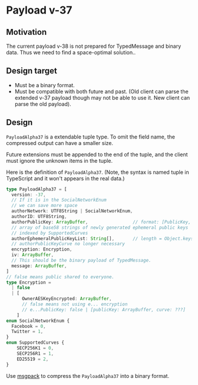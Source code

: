 # Payload v-37

## Motivation

The current payload v-38 is not prepared for TypedMessage and binary data. Thus we need to find a space-optimal solution..

## Design target

- Must be a binary format.
- Must be compatible with both future and past. (Old client can parse the extended v-37 payload though may not be able to use it. New client can parse the old payload).

## Design

`PayloadAlpha37` is a extendable tuple type. To omit the field name, the compressed output can have a smaller size.

Future extensions must be appended to the end of the tuple, and the client must ignore the unknown items in the tuple.

Here is the definition of `PayloadAlpha37`. (Note, the syntax is named tuple in TypeScript and it won't appears in the real data.)

```typescript
type PayloadAlpha37 = [
  version: -37,
  // If it is in the SocialNetworkEnum
  // we can save more space
  authorNetwork: UTF8String | SocialNetworkEnum,
  authorID: UTF8String,
  authorPublicKey: ArrayBuffer,                 // format: [PublicKey, SupportedCurvesEnum]
  // array of base58 strings of newly generated ephemeral public keys
  // indexed by SupportedCurves
  authorEphemeralPublicKeyList: String[],       // length = Object.keys(SupportedCurves).length 
  // authorPublicKeyCurve no longer necessary
  encryption: Encryption,
  iv: ArrayBuffer,
  // This should be the binary payload of TypedMessage.
  message: ArrayBuffer,
]
// false means public shared to everyone.
type Encryption =
  | false
  | [
      OwnerAESKeyEncrypted: ArrayBuffer,
      // false means not using e... encryption
      // e...PublicKey: false | [publicKey: ArrayBuffer, curve: ???]
    ]
enum SocialNetworkEnum {
  Facebook = 0,
  Twitter = 1,
}
enum SupportedCurves {
    SECP256K1 = 0, 
    SECP256R1 = 1, 
    ED25519 = 2,
}
```

Use [msgpack](https://github.com/msgpack/msgpack/blob/master/spec.md) to compress the `PayloadAlpha37` into a binary format.
